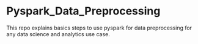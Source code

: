 # Pyspark_Data_Preprocessing
 This repo explains basics steps to use pyspark for data preprocessing for any data science and analytics use case.
